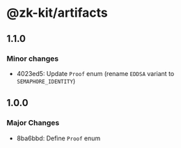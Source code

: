 # @zk-kit/artifacts

## 1.1.0

### Minor changes

- 4023ed5: Update `Proof` enum (rename `EDDSA` variant to `SEMAPHORE_IDENTITY`)

## 1.0.0

### Major Changes

- 8ba6bbd: Define `Proof` enum
